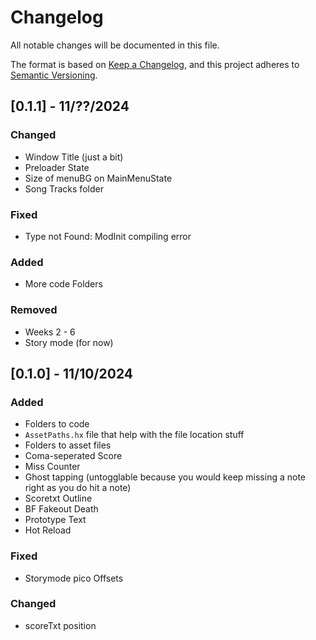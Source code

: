 # Changelog
All notable changes will be documented in this file.

The format is based on [Keep a Changelog](https://keepachangelog.com/en/1.0.0/),
and this project adheres to [Semantic Versioning](https://semver.org/spec/v2.0.0.html).

## [0.1.1] - 11/??/2024
### Changed
- Window Title (just a bit)
- Preloader State
- Size of menuBG on MainMenuState
- Song Tracks folder
### Fixed
- Type not Found: ModInit compiling error
### Added
- More code Folders
### Removed
- Weeks 2 - 6
- Story mode (for now)

## [0.1.0] - 11/10/2024
### Added
- Folders to code
- `AssetPaths.hx` file that help with the file location stuff
- Folders to asset files
- Coma-seperated Score
- Miss Counter
- Ghost tapping (untogglable because you would keep missing a note right as you do hit a note)
- Scoretxt Outline
- BF Fakeout Death
- Prototype Text
- Hot Reload
### Fixed
- Storymode pico Offsets
### Changed
- scoreTxt position